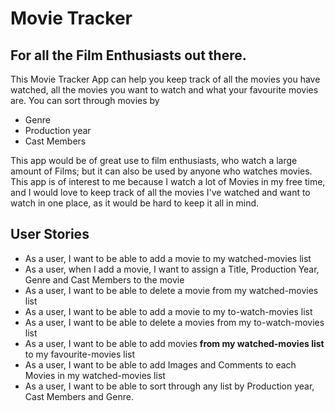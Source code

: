 # Movie Tracker

## For all the Film Enthusiasts out there.


This Movie Tracker App can help you keep track of all the movies you have watched, all the movies you want to watch and 
what your favourite movies are. You can sort through movies by 
- Genre
- Production year
- Cast Members
 
This app would be of great use to film enthusiasts, who watch a large amount of Films; but it can also be used by anyone
who watches movies. This app is of interest to me because I watch a lot of Movies in my free time, and I would love to 
keep track of all the movies I've watched and want to watch in one place, as it would be hard to keep it all in mind.


## User Stories

- As a user, I want to be able to add a movie to my watched-movies list
- As a user, when I add a movie, I want to assign a Title, Production Year, Genre and Cast Members to the movie
- As a user, I want to be able to delete a movie from my watched-movies list
- As a user, I want to be able to add a movie to my to-watch-movies list
- As a user, I want to be able to delete a movies from my to-watch-movies list
- As a user, I want to be able to add movies **from my watched-movies list** to my favourite-movies list
- As a user, I want to be able to add Images and Comments to each Movies in my watched-movies list
- As a user, I want to be able to sort through any list by Production year, Cast Members and Genre.
